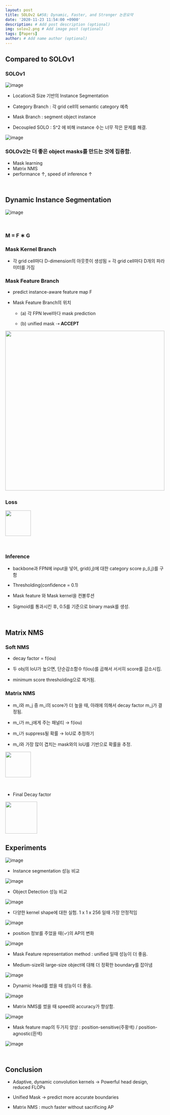 ```yaml
---
layout: post
title: SOLOv2 &#58; Dynamic, Faster, and Stronger 논문요약
date: '2020-11-23 11:54:00 +0900'
description: # Add post description (optional)
img: solov2.png # Add image post (optional)
tags: [Papers]
author: # Add name author (optional)
---
```


## Compared to SOLOv1

### SOLOv1

![image](https://user-images.githubusercontent.com/17904547/99974542-6c6fed00-2de4-11eb-9652-d5b233a01066.png)


- Location과 Size 기반의 Instance Segmentation

- Category Branch : 각 grid cell의 semantic category 예측

- Mask Branch : segment object instance

- Decoupled SOLO : S^2 에 비해 instance 수는 너무 작은 문제를 해결.

![image](https://user-images.githubusercontent.com/17904547/99974902-e7d19e80-2de4-11eb-811e-82188363b517.png)

### SOLOv2는 더 좋은 object masks를 만드는 것에 집중함.

- Mask learning
- Matrix NMS
- performance ↑, speed of inference ↑

​

## Dynamic Instance Segmentation

![image](https://user-images.githubusercontent.com/17904547/99975036-0c2d7b00-2de5-11eb-9d29-7fa6a97b3ee3.png)

​

### M = F ∗ G

### Mask Kernel Branch

- 각 grid cell마다 D-dimension의 아웃풋이 생성됨 = 각 grid cell마다 D개의 파라미터를 가짐

### Mask Feature Branch

- predict instance-aware feature map F

- Mask Feature Branch의 위치

  - (a) 각 FPN level마다 mask prediction

  - (b) unified mask ⇢ **ACCEPT**

​
<img src="https://user-images.githubusercontent.com/17904547/99975158-3bdc8300-2de5-11eb-8155-50a4181e9e52.png" width=500>

### Loss

<img src="https://user-images.githubusercontent.com/17904547/99975202-4ac33580-2de5-11eb-8da2-fe38fcec83dc.png" height=80>

​
### Inference

- backbone과 FPN에 input을 넣어, grid(i,j)에 대한 category score p_(i,j)를 구함

- Thresholding(confidence = 0.1)

- Mask feature 와 Mask kernel을 컨볼루션

- Sigmoid를 통과시킨 후, 0.5를 기준으로 binary mask를 생성.

​
## Matrix NMS

### Soft NMS

- decay factor = f(iou)

- 두 obj의 IoU가 높으면, 단순감소함수 f(iou)를 곱해서 서서히 score를 감소시킴.

- minimum score thresholding으로 제거됨.

### Matrix NMS

- m_i와 m_j 중 m_i의 score가 더 높을 때, 아래에 의해서 decay factor m_j가 결정됨.

- m_i가 m_j에게 주는 패널티 → f(iou)

- m_i가 suppress될 확률 → IoU로 추정하기

- m_i와 가장 많이 겹치는 mask와의 IoU를 기반으로 확률을 추정.

<img src="https://user-images.githubusercontent.com/17904547/99975495-a7265500-2de5-11eb-93a9-980affff502b.png" height=80>

​

- Final Decay factor

​<img src="https://user-images.githubusercontent.com/17904547/99975510-abeb0900-2de5-11eb-8cc0-3a791150f7fc.png" height=100>



## Experiments

![image](https://user-images.githubusercontent.com/17904547/99975621-d63cc680-2de5-11eb-9f5f-ad85a4e22154.png)

- Instance segmentation 성능 비교

![image](https://user-images.githubusercontent.com/17904547/99975708-eeace100-2de5-11eb-844e-745ad01e4ad8.png)

- Object Detection 성능 비교

![image](https://user-images.githubusercontent.com/17904547/99975722-f2406800-2de5-11eb-9713-1dfaf0809392.png)

- 다양한 kernel shape에 대한 실험. 1 x 1 x 256 일때 가장 안정적임

![image](https://user-images.githubusercontent.com/17904547/99975742-f66c8580-2de5-11eb-937c-cb6b3bd23318.png)


- position 정보를 주었을 때(✓)의 AP의 변화

![image](https://user-images.githubusercontent.com/17904547/99975845-0dab7300-2de6-11eb-8c5a-7e8a73a32625.png)

- Mask Feature representation method : unified 일때 성능이 더 좋음.

- Medium-size와 large-size object에 대해 더 정확한 boundary를 잡아냄

![image](https://user-images.githubusercontent.com/17904547/99975866-1439ea80-2de6-11eb-8f80-0abfc2bc6a1c.png)

- Dynamic Head를 썼을 때 성능이 더 좋음.

![image](https://user-images.githubusercontent.com/17904547/99975886-1c922580-2de6-11eb-8e3c-5606c32bbb93.png)

- Matrix NMS를 썼을 때 speed와 accuracy가 향상함.

![image](https://user-images.githubusercontent.com/17904547/99975901-2156d980-2de6-11eb-9374-154954770dc5.png)

- Mask feature map의 두가지 양상 : position-sensitive(주황색) / position-agnostic(흰색)

![image](https://user-images.githubusercontent.com/17904547/99975933-2d429b80-2de6-11eb-9363-65d9edc120c4.png)

​
​

## Conclusion

- Adaptive, dynamic convolution kernels → Powerful head design, reduced FLOPs

- Unified Mask → predict more accurate boundaries

- Matrix NMS : much faster without sacrificing AP
